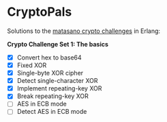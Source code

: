 # CryptoPals
Solutions to the [matasano crypto challenges](http://cryptopals.com) in Erlang:

**Crypto Challenge Set 1: The basics**
  - [x] Convert hex to base64
  - [x] Fixed XOR
  - [x] Single-byte XOR cipher
  - [x] Detect single-character XOR
  - [x] Implement repeating-key XOR
  - [x] Break repeating-key XOR
  - [ ] AES in ECB mode
  - [ ] Detect AES in ECB mode
